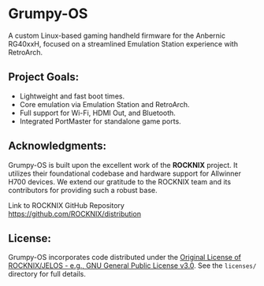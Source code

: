 # Grumpy-OS

A custom Linux-based gaming handheld firmware for the Anbernic RG40xxH, focused on a streamlined Emulation Station experience with RetroArch.

## Project Goals:
- Lightweight and fast boot times.
- Core emulation via Emulation Station and RetroArch.
- Full support for Wi-Fi, HDMI Out, and Bluetooth.
- Integrated PortMaster for standalone game ports.

## Acknowledgments:
Grumpy-OS is built upon the excellent work of the **ROCKNIX** project.
It utilizes their foundational codebase and hardware support for Allwinner H700 devices.
We extend our gratitude to the ROCKNIX team and its contributors for providing such a robust base.

Link to ROCKNIX GitHub Repository https://github.com/ROCKNIX/distribution

## License:
Grumpy-OS incorporates code distributed under the [Original License of ROCKNIX/JELOS - e.g., GNU General Public License v3.0](link-to-gpl-if-you-can-find-it-or-just-state-GPL). See the `licenses/` directory for full details.
